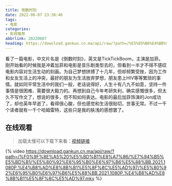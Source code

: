 ```yaml
---
title: 倒数时刻
date: 2022-06-07 23:38:46
tags:
- 电影
categories:
- 影视推荐
abbrlink: 20220607
headimg: https://download.gankun.cn.ma/api/raw/?path=/%E5%85%B6%E4%BB%96/tickboom.webp
---
```


看了一篇电影，中文片名是《倒数时刻》，英文是TickTickBoom，主演是加菲。刚开始看的时候我是冲着加菲和电影是音乐剧类型去的，但看到一半才不得不感叹电影内容对生活生动的刻画。<!--more-->为自己梦想拼搏了十几年，但却频繁受挫，因为工作和女友生活上的冲突，最好的朋友为生活放弃梦想，朋友患上HIV等等繁琐的事情。就如同平常生活中的我们一般，老话说得好，人生十有八九不如意，坚持一件事情是很困难、需要很大毅力的。再想到自己今年考研失利，确实感慨很多，但太久不写作文了，想说的很多，但不知如何表达。电影的最后加菲饰演的Jon成功了，却也英年早逝了，看得很心酸，但也感觉和生活很贴切，世事无常。不过一千个读者就有一千个哈姆雷特，这些只是我的肤浅的感想罢了。

## 在线观看

> 加载太慢可以下载下来看：[视频链接](https://download.gankun.cn.ma/api/raw/?path=/%F0%9F%8E%A5%20%E5%BD%B1%E8%A7%86/%E7%94%B5%E5%BD%B1/%E5%80%92%E6%95%B0%E6%97%B6%E5%88%BB.2021.1080P.%E4%B8%AD%E8%8B%B1%E5%8F%8C%E5%AD%97/%E5%80%92%E6%95%B0%E6%97%B6%E5%88%BB.2021.1080P.%E4%B8%AD%E8%8B%B1%E5%8F%8C%E5%AD%97.mkv)

{% video https://download.gankun.cn.ma/api/raw/?path=/%F0%9F%8E%A5%20%E5%BD%B1%E8%A7%86/%E7%94%B5%E5%BD%B1/%E5%80%92%E6%95%B0%E6%97%B6%E5%88%BB.2021.1080P.%E4%B8%AD%E8%8B%B1%E5%8F%8C%E5%AD%97/%E5%80%92%E6%95%B0%E6%97%B6%E5%88%BB.2021.1080P.%E4%B8%AD%E8%8B%B1%E5%8F%8C%E5%AD%97.mkv %}